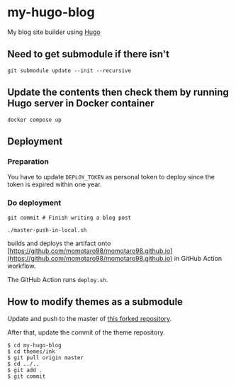 # my-hugo-blog

My blog site builder using [Hugo](https://gohugo.io)

## Need to get submodule if there isn't

```
git submodule update --init --recursive
```

## Update the contents then check them by running Hugo server in Docker container

```
docker compose up
```

## Deployment

### Preparation

You have to update `DEPLOY_TOKEN` as personal token to deploy since the token is expired within one year.

### Do deployment

```
git commit # Finish writing a blog post
```

```
./master-push-in-local.sh
```

builds and deploys the artifact onto [https://github.com/momotaro98/momotaro98.github.io](https://github.com/momotaro98/momotaro98.github.io) in GitHub Action workflow.

The GitHub Action runs `deploy.sh`.

## How to modify themes as a submodule

Update and push to the master of [this forked repository](https://github.com/momotaro98/hugo-ink).

After that, update the commit of the theme repository.

```
$ cd my-hugo-blog
$ cd themes/ink
$ git pull origin master
$ cd ../..
$ git add .
$ git commit
```
